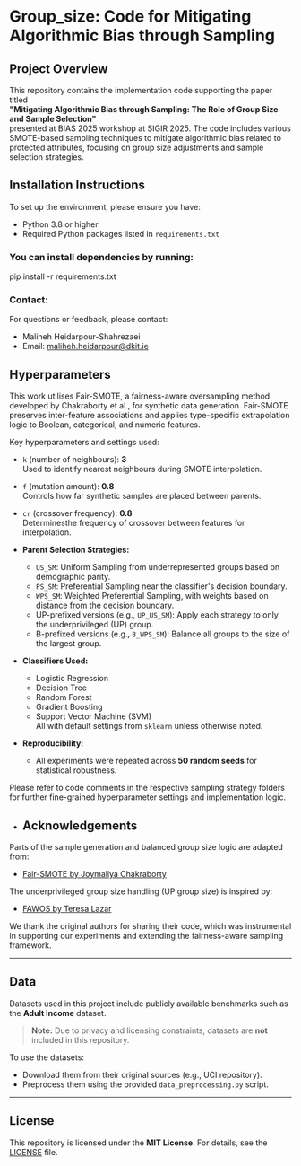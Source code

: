 # Group_size: Code for Mitigating Algorithmic Bias through Sampling

## Project Overview
This repository contains the implementation code supporting the paper titled  
**"Mitigating Algorithmic Bias through Sampling: The Role of Group Size and Sample Selection"**  
presented at BIAS 2025 workshop at SIGIR 2025. The code includes various SMOTE-based sampling techniques to mitigate algorithmic bias related to protected attributes, focusing on group size adjustments and sample selection strategies.

## Installation Instructions
To set up the environment, please ensure you have:

- Python 3.8 or higher
- Required Python packages listed in `requirements.txt`

### You can install dependencies by running:
pip install -r requirements.txt

### Contact:
For questions or feedback, please contact:
- Maliheh Heidarpour-Shahrezaei
- Email: maliheh.heidarpour@dkit.ie


 ##  Hyperparameters 
This work utilises Fair-SMOTE, a fairness-aware oversampling method developed by Chakraborty et al., for synthetic data generation. Fair-SMOTE preserves inter-feature associations and applies type-specific extrapolation logic to Boolean, categorical, and numeric features.

Key hyperparameters and settings used:

- `k` (number of neighbours): **3**  
  Used to identify nearest neighbours during SMOTE interpolation.

- `f` (mutation amount): **0.8**  
  Controls how far synthetic samples are placed between parents.

- `cr` (crossover frequency): **0.8**  
  Determinesthe  frequency of crossover between features for interpolation.

- **Parent Selection Strategies:**
  - `US_SM`: Uniform Sampling from underrepresented groups based on demographic parity.
  - `PS_SM`: Preferential Sampling near the classifier's decision boundary.
  - `WPS_SM`: Weighted Preferential Sampling, with weights based on distance from the decision boundary.
  - UP-prefixed versions (e.g., `UP_US_SM`): Apply each strategy to only the underprivileged (UP) group.
  - B-prefixed versions (e.g., `B_WPS_SM`): Balance all groups to the size of the largest group.

- **Classifiers Used:**
  - Logistic Regression
  - Decision Tree
  - Random Forest
  - Gradient Boosting
  - Support Vector Machine (SVM)  
  All with default settings from `sklearn` unless otherwise noted.

- **Reproducibility:**
  - All experiments were repeated across **50 random seeds** for statistical robustness.

Please refer to code comments in the respective sampling strategy folders for further fine-grained hyperparameter settings and implementation logic.

- ## Acknowledgements

Parts of the sample generation and balanced group size logic are adapted from:

- [Fair-SMOTE by Joymallya Chakraborty](https://github.com/joymallyac/Fair-SMOTE/tree/master)

The underprivileged group size handling (UP group size) is inspired by:

- [FAWOS by Teresa Lazar](https://github.com/teresalazar13/FAWOS/tree/master)

We thank the original authors for sharing their code, which was instrumental in supporting our experiments and extending the fairness-aware sampling framework.

---

## Data

Datasets used in this project include publicly available benchmarks such as the **Adult Income** dataset.

> **Note:** Due to privacy and licensing constraints, datasets are **not** included in this repository.

To use the datasets:
- Download them from their original sources (e.g., UCI repository).
- Preprocess them using the provided `data_preprocessing.py` script.

---

## License

This repository is licensed under the **MIT License**.
For details, see the [LICENSE](./LICENSE) file.
